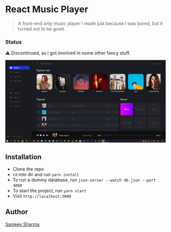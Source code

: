 # React Music Player

> A front-end only music player I made just because I was bored, but it turned out to be good.

### Status

:warning: Discontinued, as I got involved in some other fancy stuff.

![Demo Image](/demo.png)

## Installation

- Clone the repo
- `cd` into dir and run `yarn install`
- To run a dummy database, run `json-server --watch db.json --port 4000`
- To start the project, run `yarn start`
- Visit `http://localhost:3000`

## Author

[Sanjeev Sharma](https://linkedin.com/in/thesanjeevsharma)
